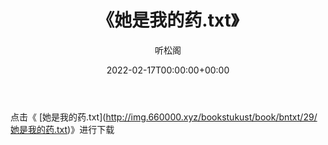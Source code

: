 ﻿---
title:  《她是我的药.txt》
date:   2022-02-17T00:00:00+00:00
author: 听松阁
layout: post
permalink: /她是我的药/
categories: 小说
tags: [小说]
---

点击《 [她是我的药.txt](<a href="http://img.660000.xyz/bookstukust/book/bntxt/29/" target=_blank>http://img.660000.xyz/bookstukust/book/bntxt/29/她是我的药.txt)》进行下载